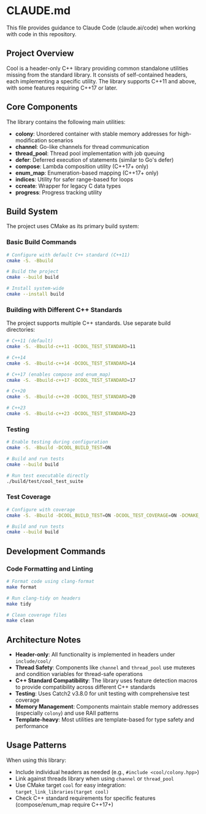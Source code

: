 # CLAUDE.md

This file provides guidance to Claude Code (claude.ai/code) when working with code in this repository.

## Project Overview

Cool is a header-only C++ library providing common standalone utilities missing from the standard library. It consists of self-contained headers, each implementing a specific utility. The library supports C++11 and above, with some features requiring C++17 or later.

## Core Components

The library contains the following main utilities:

- **colony**: Unordered container with stable memory addresses for high-modification scenarios
- **channel**: Go-like channels for thread communication
- **thread_pool**: Thread pool implementation with job queuing
- **defer**: Deferred execution of statements (similar to Go's defer)
- **compose**: Lambda composition utility (C++17+ only)
- **enum_map**: Enumeration-based mapping (C++17+ only)
- **indices**: Utility for safer range-based for loops
- **ccreate**: Wrapper for legacy C data types
- **progress**: Progress tracking utility

## Build System

The project uses CMake as its primary build system:

### Basic Build Commands

```bash
# Configure with default C++ standard (C++11)
cmake -S. -Bbuild

# Build the project
cmake --build build

# Install system-wide
cmake --install build
```

### Building with Different C++ Standards

The project supports multiple C++ standards. Use separate build directories:

```bash
# C++11 (default)
cmake -S. -Bbuild-c++11 -DCOOL_TEST_STANDARD=11

# C++14
cmake -S. -Bbuild-c++14 -DCOOL_TEST_STANDARD=14

# C++17 (enables compose and enum_map)
cmake -S. -Bbuild-c++17 -DCOOL_TEST_STANDARD=17

# C++20
cmake -S. -Bbuild-c++20 -DCOOL_TEST_STANDARD=20

# C++23
cmake -S. -Bbuild-c++23 -DCOOL_TEST_STANDARD=23
```

### Testing

```bash
# Enable testing during configuration
cmake -S. -Bbuild -DCOOL_BUILD_TEST=ON

# Build and run tests
cmake --build build

# Run test executable directly
./build/test/cool_test_suite
```

### Test Coverage

```bash
# Configure with coverage
cmake -S. -Bbuild -DCOOL_BUILD_TEST=ON -DCOOL_TEST_COVERAGE=ON -DCMAKE_BUILD_TYPE=Debug

# Build and run tests
cmake --build build
```

## Development Commands

### Code Formatting and Linting

```bash
# Format code using clang-format
make format

# Run clang-tidy on headers
make tidy

# Clean coverage files
make clean
```

## Architecture Notes

- **Header-only**: All functionality is implemented in headers under `include/cool/`
- **Thread Safety**: Components like `channel` and `thread_pool` use mutexes and condition variables for thread-safe operations
- **C++ Standard Compatibility**: The library uses feature detection macros to provide compatibility across different C++ standards
- **Testing**: Uses Catch2 v3.8.0 for unit testing with comprehensive test coverage
- **Memory Management**: Components maintain stable memory addresses (especially `colony`) and use RAII patterns
- **Template-heavy**: Most utilities are template-based for type safety and performance

## Usage Patterns

When using this library:
- Include individual headers as needed (e.g., `#include <cool/colony.hpp>`)
- Link against threads library when using `channel` or `thread_pool`
- Use CMake target `cool` for easy integration: `target_link_libraries(target cool)`
- Check C++ standard requirements for specific features (compose/enum_map require C++17+)